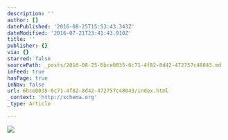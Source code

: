 ```yaml
---
description: ''
author: []
datePublished: '2016-08-25T15:53:43.343Z'
dateModified: '2016-07-21T23:41:43.910Z'
title: ''
publisher: {}
via: {}
starred: false
sourcePath: _posts/2016-08-25-6bce0035-6c71-4f82-8d42-472757c48043.md
inFeed: true
hasPage: true
inNav: false
url: 6bce0035-6c71-4f82-8d42-472757c48043/index.html
_context: 'http://schema.org'
_type: Article

---
```

![](https://the-grid-user-content.s3-us-west-2.amazonaws.com/bc2c3bac-7268-45d0-91ee-cee23a1245ad.jpg)